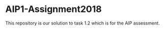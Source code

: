 # AIP1-Assignment2018

This repository is our solution to task 1.2 which is for the AIP assessment. 
